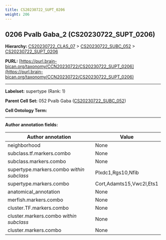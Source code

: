```yaml
---
title: CS20230722_SUPT_0206
weight: 206
---
```

## 0206 Pvalb Gaba_2 (CS20230722_SUPT_0206)
<b>Hierarchy: </b>
[CS20230722_CLAS_07](../CS20230722_CLAS_07) >
[CS20230722_SUBC_052](../CS20230722_SUBC_052) >
[CS20230722_SUPT_0206](../CS20230722_SUPT_0206)

**PURL:** [https://purl.brain-bican.org/taxonomy/CCN20230722/CS20230722_SUPT_0206](https://purl.brain-bican.org/taxonomy/CCN20230722/CS20230722_SUPT_0206)

---


**Labelset:** supertype (Rank: 1)

**Parent Cell Set:** 052 Pvalb Gaba ([CS20230722_SUBC_052](../CS20230722_SUBC_052))



**Cell Ontology Term:** 

[MARKER GENES.]: #


---

[TRANSFERRED ANNOTATIONS.]: #


[AUTHOR ANNOTATION FIELDS.]: #


**Author annotation fields:**

| Author annotation | Value |
|-------------------|-------|
|neighborhood|None|
|subclass.tf.markers.combo|None|
|subclass.markers.combo|None|
|supertype.markers.combo _within subclass_|Plxdc1,Rgs10,Nfib|
|supertype.markers.combo|Cort,Adamts15,Vwc2l,Ets1|
|anatomical_annotation|None|
|merfish.markers.combo|None|
|cluster.TF.markers.combo|None|
|cluster.markers.combo _within subclass_|None|
|cluster.markers.combo|None|
